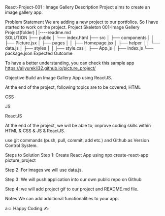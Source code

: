 
React-Project-001 : Image Gallery
Description
Project aims to create an image gallery app.

Problem Statement
We are adding a new project to our portfolios. So I have started to work on the project.
Project Skeleton
001-Image Gellery Project(folder)
|
|----readme.md         
SOLUTION
├── public
│     └── index.html
├── src
│    ├── components
│    │       ├── Picture.jsx
│    ├── pages
│    │       ├── Homepage.jsx
│    ├── helper
│    │       └── data.js
│    ├── styles
│    │       ├── style.css
│    ├── App.js
│    ├── index.js
└── package.json
Expected Outcome


To have a better understanding, you can check this sample app
https://aliyurekli32.github.io/picture_project/

Objective
Build an Image Gallery App using ReactJS.

At the end of the project, following topics are to be covered;
HTML

CSS

JS

ReactJS

At the end of the project, we will be able to;
improve coding skills within HTML & CSS & JS & ReactJS.

use git commands (push, pull, commit, add etc.) and Github as Version Control System.

Steps to Solution
Step 1: Create React App using npx create-react-app picture_project

Step 2: For images we will use data.js.

Step 3: We will push application into our own public repo on Github

Step 4: we will add project gif to our project and README.md file.

Notes
We can add additional functionalities to your app.

a☺ Happy Coding ✍
